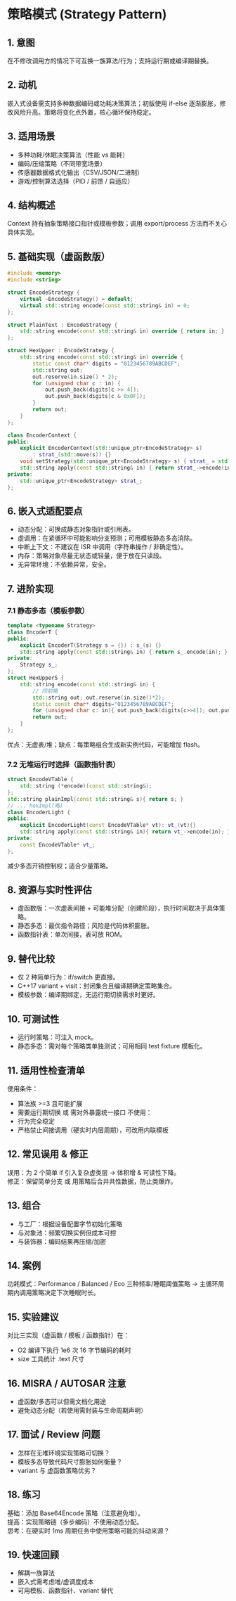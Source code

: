 # 策略模式 (Strategy Pattern)

## 1. 意图
在不修改调用方的情况下可互换一族算法/行为；支持运行期或编译期替换。

## 2. 动机
嵌入式设备需支持多种数据编码或功耗决策算法；初版使用 if-else 逐渐膨胀，修改风险升高。策略将变化点外置，核心循环保持稳定。

## 3. 适用场景
- 多种功耗/休眠决策算法（性能 vs 能耗）
- 编码/压缩策略（不同带宽场景）
- 传感器数据格式化输出（CSV/JSON/二进制）
- 游戏/控制算法选择（PID / 前馈 / 自适应）

## 4. 结构概述
Context 持有抽象策略接口指针或模板参数；调用 export/process 方法而不关心具体实现。

## 5. 基础实现（虚函数版）
```cpp
#include <memory>
#include <string>

struct EncodeStrategy {
    virtual ~EncodeStrategy() = default;
    virtual std::string encode(const std::string& in) = 0;
};

struct PlainText : EncodeStrategy {
    std::string encode(const std::string& in) override { return in; }
};

struct HexUpper : EncodeStrategy {
    std::string encode(const std::string& in) override {
        static const char* digits = "0123456789ABCDEF";
        std::string out;
        out.reserve(in.size() * 2);
        for (unsigned char c : in) {
            out.push_back(digits[c >> 4]);
            out.push_back(digits[c & 0x0F]);
        }
        return out;
    }
};

class EncoderContext {
public:
    explicit EncoderContext(std::unique_ptr<EncodeStrategy> s)
        : strat_(std::move(s)) {}
    void setStrategy(std::unique_ptr<EncodeStrategy> s) { strat_ = std::move(s); }
    std::string apply(const std::string& in) { return strat_->encode(in); }
private:
    std::unique_ptr<EncodeStrategy> strat_;
};
```

## 6. 嵌入式适配要点
- 动态分配：可换成静态对象指针或引用表。
- 虚调用：在紧循环中可能影响分支预测；可用模板静态多态消除。
- 中断上下文：不建议在 ISR 中调用（字符串操作 / 非确定性）。
- 内存：策略对象尽量无状态或轻量，便于放在只读段。
- 无异常环境：不依赖异常，安全。

## 7. 进阶实现
### 7.1 静态多态（模板参数）
```cpp
template <typename Strategy>
class EncoderT {
public:
    explicit EncoderT(Strategy s = {}) : s_(s) {}
    std::string apply(const std::string& in) { return s_.encode(in); }
private:
    Strategy s_;
};
struct HexUpperS {
    std::string encode(const std::string& in) {
        // 同前略
        std::string out; out.reserve(in.size()*2);
        static const char* digits="0123456789ABCDEF";
        for (unsigned char c: in){ out.push_back(digits[c>>4]); out.push_back(digits[c&0x0F]); }
        return out;
    }
};
```
优点：无虚表/堆；缺点：每策略组合生成新实例代码，可能增加 flash。

### 7.2 无堆运行时选择（函数指针表）
```cpp
struct EncodeVTable {
    std::string (*encode)(const std::string&);
};
std::string plainImpl(const std::string& s){ return s; }
// ... hexImpl(略)
class EncoderLight {
public:
    explicit EncoderLight(const EncodeVTable* vt): vt_(vt){}
    std::string apply(const std::string& in){ return vt_->encode(in); }
private:
    const EncodeVTable* vt_;
};
```
减少多态开销控制权；适合少量策略。

## 8. 资源与实时性评估
- 虚函数版：一次虚表间接 + 可能堆分配（创建阶段），执行时间取决于具体策略。
- 静态多态：最优指令路径；风险是代码体积膨胀。
- 函数指针表：单次间接，表可放 ROM。

## 9. 替代比较
- 仅 2 种简单行为：if/switch 更直接。
- C++17 variant + visit：封闭集合且编译期确定策略集合。
- 模板参数：编译期绑定，无运行期切换需求时更好。

## 10. 可测试性
- 运行时策略：可注入 mock。
- 静态多态：需对每个策略类单独测试；可用相同 test fixture 模板化。

## 11. 适用性检查清单
使用条件：
- 算法族 >=3 且可能扩展
- 需要运行期切换 或 需对外暴露统一接口
不使用：
- 行为完全稳定
- 严格禁止间接调用（硬实时内层周期），可改用内联模板

## 12. 常见误用 & 修正
误用：为 2 个简单 if 引入复杂虚类层 → 体积增 & 可读性下降。  
修正：保留简单分支 或 用策略后合并共性数据，防止类爆炸。

## 13. 组合
- 与工厂：根据设备配置字节初始化策略
- 与对象池：频繁切换实例但成本可控
- 与装饰器：编码结果再压缩/加密

## 14. 案例
功耗模式：Performance / Balanced / Eco 三种频率/睡眠阈值策略 → 主循环周期内调用策略决定下次睡眠时长。

## 15. 实验建议
对比三实现（虚函数 / 模板 / 函数指针）在：  
- O2 编译下执行 1e6 次 16 字节编码的耗时  
- size 工具统计 .text 尺寸

## 16. MISRA / AUTOSAR 注意
- 虚函数/多态可以但需文档化用途
- 避免动态分配（若使用需封装与生命周期声明）

## 17. 面试 / Review 问题
- 怎样在无堆环境实现策略可切换？
- 模板多态导致代码尺寸膨胀如何衡量？
- variant 与 虚函数策略优劣？

## 18. 练习
基础：添加 Base64Encode 策略（注意避免堆）。  
提高：实现策略链（多步编码）不使用动态分配。  
思考：在硬实时 1ms 周期任务中使用策略可能的抖动来源？

## 19. 快速回顾
- 解耦一族算法
- 嵌入式需考虑堆/虚调度成本
- 可用模板、函数指针、variant 替代
